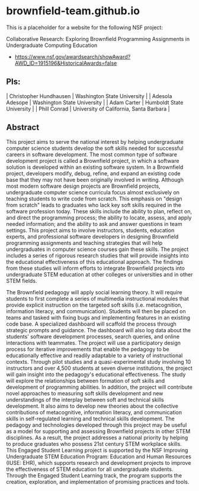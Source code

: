 # brownfield-team.github.io

This is a placeholder for a website for the following NSF project:

Collaborative Research: Exploring Brownfield Programming Assignments in Undergraduate Computing Education

* <https://www.nsf.gov/awardsearch/showAward?AWD_ID=1915196&HistoricalAwards=false>

## PIs:

| Christopher Hundhausen | Washington State University |
| Adesola Adesope        | Washington State University |
| Adam Carter            | Humboldt State University |
| Phill Conrad           | University of California, Santa Barbara |

## Abstract

This project aims to serve the national interest by helping undergraduate computer science students develop the soft skills needed for successful careers in software development. The most common type of software development project is called a Brownfield project, in which a software solution is developed within an existing software system. In a Brownfield project, developers modify, debug, refine, and expand an existing code base that they may not have been originally involved in writing. Although most modern software design projects are Brownfield projects, undergraduate computer science curricula focus almost exclusively on teaching students to write code from scratch. This emphasis on "design from scratch" leads to graduates who lack key soft skills required in the software profession today. These skills include the ability to plan, reflect on, and direct the programming process; the ability to locate, assess, and apply needed information; and the ability to ask and answer questions in team settings. This project aims to involve instructors, students, education experts, and professional software developers in designing Brownfield programming assignments and teaching strategies that will help undergraduates in computer science courses gain these skills. The project includes a series of rigorous research studies that will provide insights into the educational effectiveness of this educational approach. The findings from these studies will inform efforts to integrate Brownfield projects into undergraduate STEM education at other colleges or universities and in other STEM fields. 

The Brownfield pedagogy will apply social learning theory. It will require students to first complete a series of multimedia instructional modules that provide explicit instruction on the targeted soft skills (i.e. metacognition, information literacy, and communication). Students will then be placed on teams and tasked with fixing bugs and implementing features in an existing code base. A specialized dashboard will scaffold the process through strategic prompts and guidance. The dashboard will also log data about the students' software development processes, search queries, and online interactions with teammates. The project will use a participatory design process for iterative improvements that enable the pedagogy to be educationally effective and readily adaptable to a variety of instructional contexts. Through pilot studies and a quasi-experimental study involving 10 instructors and over 4,500 students at seven diverse institutions, the project will gain insight into the pedagogy's educational effectiveness. The study will explore the relationships between formation of soft skills and development of programming abilities. In addition, the project will contribute novel approaches to measuring soft skills development and new understandings of the interplay between soft and technical skills development. It also aims to develop new theories about the collective contributions of metacognitive, information literacy, and communication skills in self-regulated learning and technical skills development. The pedagogy and technologies developed through this project may be useful as a model for supporting and assessing Brownfield projects in other STEM disciplines. As a result, the project addresses a national priority by helping to produce graduates who possess 21st century STEM workplace skills. This Engaged Student Learning project is supported by the NSF Improving Undergraduate STEM Education Program: Education and Human Resources (IUSE: EHR), which supports research and development projects to improve the effectiveness of STEM education for all undergraduate students. Through the Engaged Student Learning track, the program supports the creation, exploration, and implementation of promising practices and tools.

